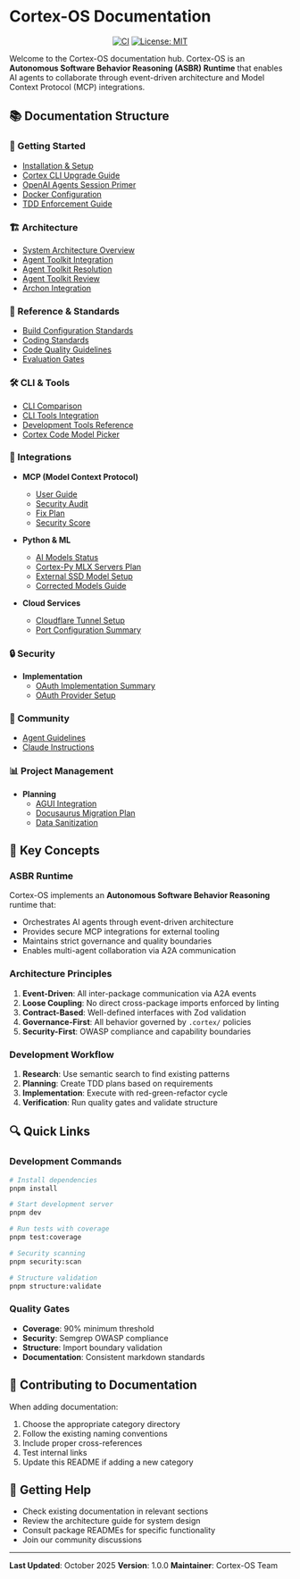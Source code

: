 # Cortex-OS Documentation

<div align="center">

[![CI](https://github.com/cortex-os/cortex-os/actions/workflows/ci.yml/badge.svg)](https://github.com/cortex-os/cortex-os/actions/workflows/ci.yml)
[![License: MIT](https://img.shields.io/badge/License-MIT-yellow.svg)](https://opensource.org/licenses/MIT)

</div>

Welcome to the Cortex-OS documentation hub. Cortex-OS is an **Autonomous Software Behavior Reasoning (ASBR) Runtime** that enables AI agents to collaborate through event-driven architecture and Model Context Protocol (MCP) integrations.

## 📚 Documentation Structure

### 🚀 Getting Started
- [Installation & Setup](guides/getting-started/development-setup.md)
- [Cortex CLI Upgrade Guide](guides/getting-started/README-CORTEX-CLI-UPGRADE.md)
- [OpenAI Agents Session Primer](guides/getting-started/openai-agents-sessions.md)
- [Docker Configuration](guides/configuration/docker-setup.md)
- [TDD Enforcement Guide](guides/tdd/tdd-enforcement-guide.md)

### 🏗️ Architecture
- [System Architecture Overview](architecture/README.md)
- [Agent Toolkit Integration](architecture/agent-toolkit-integration.md)
- [Agent Toolkit Resolution](architecture/agent-toolkit-resolution.md)
- [Agent Toolkit Review](architecture/agent-toolkit-review.md)
- [Archon Integration](architecture/archon-integration.md)

### 🔧 Reference & Standards
- [Build Configuration Standards](reference/standards/BUILD_CONFIGURATION_STANDARDS.md)
- [Coding Standards](reference/standards/CODING_STANDARDS.md)
- [Code Quality Guidelines](reference/standards/code-quality.md)
- [Evaluation Gates](reference/standards/evals-and-gates.md)

### 🛠️ CLI & Tools
- [CLI Comparison](reference/cli/cli-comparison.md)
- [CLI Tools Integration](reference/cli/cli-tools-integration.md)
- [Development Tools Reference](reference/cli/dev-tools-reference.md)
- [Cortex Code Model Picker](reference/cli/cortex-code-model-picker.md)

### 🔌 Integrations
- **MCP (Model Context Protocol)**
  - [User Guide](integrations/mcp/brainwav-cortex-mcp-user-guide.md)
  - [Security Audit](integrations/mcp/mcp.audit.md)
  - [Fix Plan](integrations/mcp/mcp.fix-plan.md)
  - [Security Score](integrations/mcp/mcp.security-score.md)

- **Python & ML**
  - [AI Models Status](integrations/python/AI_MODELS_STATUS_FINAL.md)
  - [Cortex-Py MLX Servers Plan](integrations/python/cortex-py-mlx-servers-plan.md)
  - [External SSD Model Setup](integrations/python/EXTERNALSSD_MODEL_SETUP.md)
  - [Corrected Models Guide](integrations/python/EXTERNALSSD_MODELS_CORRECTED.md)

- **Cloud Services**
  - [Cloudflare Tunnel Setup](integrations/cloud-services/CLOUDFLARE_TUNNEL.md)
  - [Port Configuration Summary](integrations/cloud-services/cloudflare-tunnel-ports-summary.md)

### 🔒 Security
- **Implementation**
  - [OAuth Implementation Summary](security/implementation/oauth-implementation-summary.md)
  - [OAuth Provider Setup](security/implementation/oauth-provider-setup.md)

### 👥 Community
- [Agent Guidelines](community/AGENTS.md)
- [Claude Instructions](community/CLAUDE.md)

### 📊 Project Management
- **Planning**
  - [AGUI Integration](project/planning/agui-integration.md)
  - [Docusaurus Migration Plan](project/planning/docusaurus-migration-plan.md)
  - [Data Sanitization](project/planning/data-sanitization.md)

## 🎯 Key Concepts

### ASBR Runtime
Cortex-OS implements an **Autonomous Software Behavior Reasoning** runtime that:
- Orchestrates AI agents through event-driven architecture
- Provides secure MCP integrations for external tooling
- Maintains strict governance and quality boundaries
- Enables multi-agent collaboration via A2A communication

### Architecture Principles
1. **Event-Driven**: All inter-package communication via A2A events
2. **Loose Coupling**: No direct cross-package imports enforced by linting
3. **Contract-Based**: Well-defined interfaces with Zod validation
4. **Governance-First**: All behavior governed by `.cortex/` policies
5. **Security-First**: OWASP compliance and capability boundaries

### Development Workflow
1. **Research**: Use semantic search to find existing patterns
2. **Planning**: Create TDD plans based on requirements
3. **Implementation**: Execute with red-green-refactor cycle
4. **Verification**: Run quality gates and validate structure

## 🔍 Quick Links

### Development Commands
```bash
# Install dependencies
pnpm install

# Start development server
pnpm dev

# Run tests with coverage
pnpm test:coverage

# Security scanning
pnpm security:scan

# Structure validation
pnpm structure:validate
```

### Quality Gates
- **Coverage**: 90% minimum threshold
- **Security**: Semgrep OWASP compliance
- **Structure**: Import boundary validation
- **Documentation**: Consistent markdown standards

## 📝 Contributing to Documentation

When adding documentation:
1. Choose the appropriate category directory
2. Follow the existing naming conventions
3. Include proper cross-references
4. Test internal links
5. Update this README if adding a new category

## 🤝 Getting Help

- Check existing documentation in relevant sections
- Review the architecture guide for system design
- Consult package READMEs for specific functionality
- Join our community discussions

---

**Last Updated**: October 2025
**Version**: 1.0.0
**Maintainer**: Cortex-OS Team